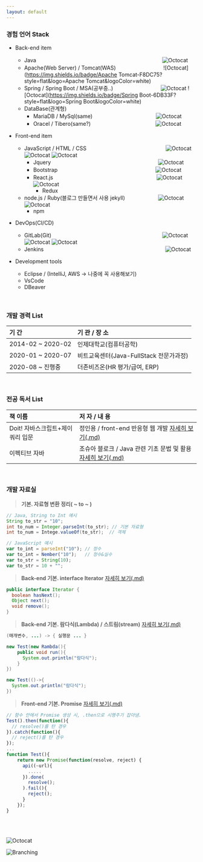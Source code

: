 ```yaml
---
layout: default
---
```

<!-- MarkDown 텍스트 예시 : Text can be **bold**, _italic_, or ~~strikethrough~~. -->
<!-- stack 뱃지 가져오는 사이트 참조 : https://simpleicons.org/ -->
### **경험 언어 Stack**
- Back-end item
  - Java 　　　　　　　　　　　　　　　　　　 　 　　　　![Octocat](https://img.shields.io/badge/JAVA-007396?style=flat&logo=java&logoColor=white)
  - Apache(Web Server) / Tomcat(WAS)　　　　　　　　　![Octocat](https://img.shields.io/badge/Apache Tomcat-F8DC75?style=flat&logo=Apache Tomcat&logoColor=white)
  - Spring / Spring Boot / MSA(공부중..)　　　　　　　　　![Octocat](https://img.shields.io/badge/Spring-6DB33F?style=flat&logo=Spring&logoColor=white) ![Octocat](https://img.shields.io/badge/Spring Boot-6DB33F?style=flat&logo=Spring Boot&logoColor=white)
  - DataBase(관계형)
    - MariaDB / MySql(same)　　　　　　　　　　　　![Octocat](https://img.shields.io/badge/MariaDB-003545?style=flat&logo=MariaDB&logoColor=white)
    - Oracel / Tibero(same?)　　　　　　　 　　　　　![Octocat](https://img.shields.io/badge/Oracle-F80000?style=flat&logo=Oracle&logoColor=white)
- Front-end item
  - JavaScript / HTML / CSS　　　　　　　　　　　　　　　![Octocat](https://img.shields.io/badge/JavaScript-F7DF1E?style=flat&logo=JavaScript&logoColor=white) ![Octocat](https://img.shields.io/badge/HTML5-E34F26?style=flat&logo=HTML5&logoColor=white) ![Octocat](https://img.shields.io/badge/CSS3-1572B6?style=flat&logo=CSS3&logoColor=white)
    - Jquery　　　　　　　　　　　　　　　 　　　　　![Octocat](https://img.shields.io/badge/jQuery-0769AD?style=flat&logo=jQuery&logoColor=white)
    - Bootstrap　　　　　　　　　　　　　    　 　　　　![Octocat](https://img.shields.io/badge/Bootstrap-7952B3?style=flat&logo=Bootstrap&logoColor=white)
    - React.js　　　　　　　　　　　　　　    　 　　　　![Octocat](https://img.shields.io/badge/React-61DAFB?style=flat&logo=React&logoColor=white) ![Octocat](https://img.shields.io/badge/Redux-764ABC?style=flat&logo=Redux&logoColor=white)
      - Redux
  - node.js / Ruby(블로그 만들면서 사용 jekyll)　　 　　　　![Octocat](https://img.shields.io/badge/Node.js-339933?style=flat&logo=Node.js&logoColor=white) ![Octocat](https://img.shields.io/badge/Ruby-CC342D?style=flat&logo=Ruby&logoColor=white)
    - npm
- DevOps(CI/CD)
  - GitLab(Git)　　　　　　　　　　　　　　　　　　　　　![Octocat](https://img.shields.io/badge/GitLab-FC6D26?style=flat&logo=GitLab&logoColor=white) ![Octocat](https://img.shields.io/badge/GitHub-181717?style=flat&logo=GitHub&logoColor=white) ![Octocat](https://img.shields.io/badge/Git-F05032?style=flat&logo=Git&logoColor=white)
  - Jenkins　　　　　　　　　　　　　　　　　　　　　　　![Octocat](https://img.shields.io/badge/Jenkins-D24939?style=flat&logo=Jenkins&logoColor=white)

- Development tools
  - Eclipse  /  (IntelliJ, AWS -> 나중에 꼭 사용해보기)
  - VsCode
  - DBeaver

<br/>

### **개발 경력 List**

| 기 간             | 기 관 / 장 소                          |
|:------------------|:--------------------------------------|
| 2014-02 ~ 2020-02 | 인제대학교(컴퓨터공학)                 |
| 2020-01 ~ 2020-07 | 비트교육센터(Java-FullStack 전문가과정)|
| 2020-08 ~ 진행중  | 더존비즈온(HR 평가/급여, ERP)          |

<br/>

### **전공 독서 List**

| 책 이름                         | 저 자 / 내 용                                     |
|:-------------------------------|:--------------------------------------------------|
| Doit! 자바스크립트+제이쿼리 입문 | 정인용 / front-end 반응형 웹 개발 [자세히 보기(.md)](./subpages/book1.html)                 |
| 이펙티브 자바                   | 조슈아 블로크 / Java 관련 기초 문법 및 활용 [자세히 보기(.md)](./reference-page1.html)        |

<br/>

### 개발 자료실

> **기본. 자료형 변환 정리( ~ to ~ )**

```java
// Java, String to Int 예시
String to_str = "10";
int to_num = Integer.parseInt(to_str); // 기본 자료형
int to_num = Intege.valueOf(to_str);  // 객체
```
```js
// JavaScript 예시
var to_int = parseInt("10"); // 정수
var to_int = Nember("10");   // 정수&실수
var to_str = String(10);
var to_str = 10 + "";
```

> **Back-end 기본. interface Iterator**
 [자세히 보기(.md)](./subpages/another-page1.html)

```java
public interface Iterator {
  boolean hasNext();
  Object next();
  void remove();
}
```

> **Back-end 기본. 람다식(Lambda) / 스트림(stream)**
 [자세히 보기(.md)](./subpages/another-page2.html)

```java
(매개변수, ...) -> { 실행문 ... }

new Test(new Rambda(){
    public void run(){
      System.out.println("람다식");
    }
})

new Test(()->{
  System.out.println("람다식");
})
```

> **Front-end 기본. Promise**
 [자세히 보기(.md)](./another-page4.html)

```javascript
// 함수 안에서 Promise 생성 시, .then으로 시행주기 잡아냄.
Test().then(function(){
  // resolve()를 탄 경우
}).catch(function(){
  // reject()를 탄 경우
});
...
function Test(){
    return new Promise(function(resolve, reject) {
      api((~url){
        .....
      }).done(
        resolve();
      ).fail(){
        reject();
      }
    });
}
```

<br/><br/>

![Octocat](https://github.githubassets.com/images/icons/emoji/octocat.png)

![Branching](https://guides.github.com/activities/hello-world/branching.png)

